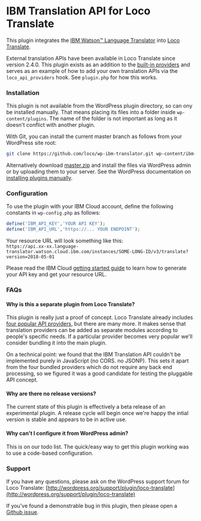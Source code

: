 # IBM Translation API for Loco Translate

This plugin integrates the [IBM Watson™ Language Translator](https://cloud.ibm.com/catalog/services/language-translator) into [Loco Translate](https://github.com/loco/wp-loco).

External translation APIs have been available in Loco Translate since version 2.4.0. This plugin exists as an addition to the [built-in providers](https://localise.biz/wordpress/plugin/manual/providers) and serves as an example of how to add your own translation APIs via the `loco_api_providers` hook. See `plugin.php` for how this works.


### Installation

This plugin is not available from the WordPress plugin directory, so can ony be installed manually.
That means placing its files into a folder inside `wp-content/plugins`. The name of the folder is not important as long as it doesn't conflict with another plugin.

With Git, you can install the current master branch as follows from your WordPress site root:

```sh
git clone https://github.com/loco/wp-ibm-translator.git wp-content/ibm-translation-api
```

Alternatively download [master.zip](https://github.com/loco/wp-ibm-translator/archive/master.zip) and install the files via WordPress admin or by uploading them to your server.
See the WordPress documentation on [installing plugins manually](https://wordpress.org/support/article/managing-plugins/#manual-upload-via-wordpress-admin).



### Configuration

To use the plugin with your IBM Cloud account, define the following constants in `wp-config.php` as follows:

```php
define('IBM_API_KEY','YOUR API KEY');
define('IBM_API_URL','https://... YOUR ENDPOINT');
```

Your resource URL will look something like this:  
`https://api.xx-xx.language-translator.watson.cloud.ibm.com/instances/SOME-LONG-ID/v3/translate?version=2018-05-01`

Please read the IBM Cloud [getting started guide](https://cloud.ibm.com/docs/language-translator?topic=language-translator-gettingstarted) to learn how to generate your API key and get your resource URL.




### FAQs

#### Why is this a separate plugin from Loco Translate?

This plugin is really just a proof of concept. Loco Translate already includes [four popular API providers](https://localise.biz/wordpress/plugin/manual/providers), but there are many more.
It makes sense that translation providers can be added as separate modules according to people's specific needs. If a particular provider becomes very popular we'll consider bundling it into the main plugin.

On a technical point: we found that the IBM Translation API couldn't be implemented purely in JavaScript (no CORS. no JSONP). 
This sets it apart from the four bundled providers which do not require any back end processing, so we figured it was a good candidate for testing the pluggable API concept.

#### Why are there no release versions?

The current state of this plugin is effectively a beta release of an experimental plugin.
A release cycle will begin once we're happy the intial version is stable and appears to be in active use.

#### Why can't I configure it from WordPress admin?

This is on our todo list. The quick/easy way to get this plugin working was to use a code-based configuration.


### Support

If you have any questions, please ask on the WordPress support forum for Loco Translate:
[http://wordpress.org/support/plugin/loco-translate](http://wordpress.org/support/plugin/loco-translate)

If you've found a demonstrable bug in this plugin, then please open a [Github issue](https://github.com/loco/wp-ibm-translator/issues).
